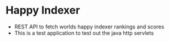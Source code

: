  # Happy Indexer 

- REST API to fetch worlds happy indexer rankings and scores
- This is a test application to test out the java http servlets
